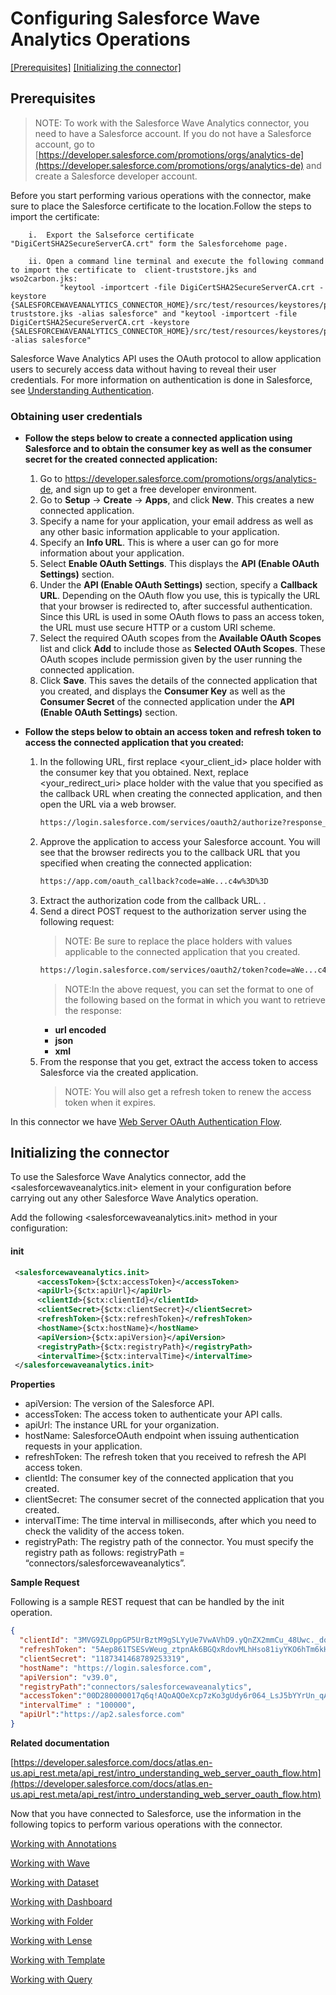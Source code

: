 # Configuring Salesforce Wave Analytics Operations

[[Prerequisites]](#Prerequisites) [[Initializing the connector]](#initializing-the-connector)

## Prerequisites

> NOTE: To work with the Salesforce Wave Analytics connector, you need to have a Salesforce account. If you do not have a Salesforce account, go to [https://developer.salesforce.com/promotions/orgs/analytics-de](https://developer.salesforce.com/promotions/orgs/analytics-de) and create a Salesforce developer account.

Before you start performing various operations with the connector, make sure to place the Salesforce certificate to the location.Follow the steps to import the certificate:
   
        i.  Export the Salseforce certificate "DigiCertSHA2SecureServerCA.crt" form the Salesforcehome page.
           
        ii. Open a command line terminal and execute the following command to import the certificate to  client-truststore.jks and wso2carbon.jks:
               "keytool -importcert -file DigiCertSHA2SecureServerCA.crt -keystore {SALESFORCEWAVEANALYTICS_CONNECTOR_HOME}/src/test/resources/keystores/products/client-truststore.jks -alias salesforce" and "keytool -importcert -file DigiCertSHA2SecureServerCA.crt -keystore {SALESFORCEWAVEANALYTICS_CONNECTOR_HOME}/src/test/resources/keystores/products/wso2carbon.jks -alias salesforce"
           

Salesforce Wave Analytics API uses the OAuth protocol to allow application users to securely access data without having to reveal their user credentials.  For more information on authentication is done in Salesforce, see [Understanding Authentication](https://developer.salesforce.com/docs/atlas.en-us.api_rest.meta/api_rest/intro_understanding_authentication.htm).

### Obtaining user credentials

* **Follow the steps below to create a connected application using Salesforce and to obtain the consumer key as well as the consumer secret for the created connected application:**

    1. Go to https://developer.salesforce.com/promotions/orgs/analytics-de, and sign up to get a free developer environment. 
    2. Go to **Setup** -> **Create** -> **Apps**, and click **New**. This creates a new connected application.
    3. Specify a name for your application, your email address as well as any other basic information applicable to your application.
    4. Specify an **Info URL**. This is where a user can go for more information about your application.
    5. Select **Enable OAuth Settings**. This displays the **API (Enable OAuth Settings)** section.
    6. Under the **API (Enable OAuth Settings)** section, specify a **Callback URL**. Depending on the OAuth flow you use, this is typically the URL that your browser is redirected to, after successful authentication. Since this URL is used in some OAuth flows to pass an access token, the URL must use secure HTTP or a custom URI scheme.
    7. Select the required OAuth scopes from the **Available OAuth Scopes** list and click **Add** to include those as **Selected OAuth Scopes**. These OAuth scopes include permission given by the user running the connected application.
    8. Click **Save**. This saves the details of the connected application that you created, and displays the **Consumer Key** as well as the **Consumer Secret** of the connected application under the **API (Enable OAuth Settings)** section.
    
* **Follow the steps below to obtain an access token and refresh token to access the connected application that you created:**

    1. In the following URL, first replace <your_client_id> place holder with the consumer key that you obtained. Next, replace <your_redirect_uri> place holder with the value that you specified as the callback URL when creating the connected application, and then open the URL via a web browser. 
        ```xml
        https://login.salesforce.com/services/oauth2/authorize?response_type=code&client_id=<your_client_id>&redirect_uri=<your_redirect_uri>
        ```
    2. Approve the application to access your Salesforce account. You will see that the browser redirects you to the callback URL that you specified when creating the connected application:
       ```xml
       https://app.com/oauth_callback?code=aWe...c4w%3D%3D
       ```
    3. Extract the authorization code from the callback URL.
.
    4. Send a direct POST request to the authorization server using the following request: 
        > NOTE: Be sure to replace the place holders with values applicable to the connected application that you created.
        ```xml
        https://login.salesforce.com/services/oauth2/token?code=aWe...c4w==&grant_type=authorization_code&client_id=<your_client_id>&client_secret=<your_client_secret>&redirect_uri=<your_redirect_uri>&format=json
        ```
        > NOTE:In the above request, you can set the format to one of the following based on the format in which you want to retrieve the response:
        * **url encoded**
        * **json**
        * **xml**
    5. From the response that you get, extract the access token to access Salesforce via the created application. 
       > NOTE: You will also get a refresh token to renew the access token when it expires.


In this connector we have  [Web Server OAuth Authentication Flow](#init).

## Initializing the connector

To use the Salesforce Wave Analytics connector, add the <salesforcewaveanalytics.init> element in your configuration before carrying out any other Salesforce Wave Analytics operation.

Add the following <salesforcewaveanalytics.init> method in your configuration:
 
#### init
```xml
 <salesforcewaveanalytics.init>
      <accessToken>{$ctx:accessToken}</accessToken>
      <apiUrl>{$ctx:apiUrl}</apiUrl>
      <clientId>{$ctx:clientId}</clientId>
      <clientSecret>{$ctx:clientSecret}</clientSecret>
      <refreshToken>{$ctx:refreshToken}</refreshToken>
      <hostName>{$ctx:hostName}</hostName>
      <apiVersion>{$ctx:apiVersion}</apiVersion>
      <registryPath>{$ctx:registryPath}</registryPath>
      <intervalTime>{$ctx:intervalTime}</intervalTime>
 </salesforcewaveanalytics.init>
```
**Properties** 
* apiVersion:  The version of the Salesforce API. 
* accessToken:  The access token to authenticate your API calls.
* apiUrl:  The instance URL for your organization.
* hostName:  SalesforceOAuth endpoint when issuing authentication requests in your application.
* refreshToken:  The refresh token that you received to refresh the API access token.
* clientId:  The consumer key of the connected application that you created.
* clientSecret:  The consumer secret of the connected application that you created.
* intervalTime:  The time interval in milliseconds, after which you need to check the validity of the access token.
* registryPath:  The registry path of the connector. You must specify the registry path as follows: registryPath = “connectors/salesforcewaveanalytics”.

**Sample Request**

Following is a sample REST request that can be handled by the init operation.

```json
{
  "clientId": "3MVG9ZL0ppGP5UrBztM9gSLYyUe7VwAVhD9.yQnZX2mmCu_48Uwc._doxrBTgY4jqmOSDhxRAiUBf8gCr2mk7",
  "refreshToken": "5Aep861TSESvWeug_ztpnAk6BGQxRdovMLhHso81iyYKO6hTm6kHoL4.YfwIi9cHLwga.pPTsTuJlmKjo05x.o.",
  "clientSecret": "1187341468789253319",
  "hostName": "https://login.salesforce.com",
  "apiVersion": "v39.0",
  "registryPath":"connectors/salesforcewaveanalytics",
  "accessToken":"00D280000017q6q!AQoAQOeXcp7zKo3gUdy6r064_LsJ5bYYrUn_qAZG9TtKFLPfUMRxiato.E162_2XAtCTZLFQTbNk2Rz6Zm_juSakFE_aaBPp",
  "intervalTime" : "100000",
  "apiUrl":"https://ap2.salesforce.com"
}
```

**Related  documentation**

[https://developer.salesforce.com/docs/atlas.en-us.api_rest.meta/api_rest/intro_understanding_web_server_oauth_flow.htm](https://developer.salesforce.com/docs/atlas.en-us.api_rest.meta/api_rest/intro_understanding_web_server_oauth_flow.htm)



Now that you have connected to Salesforce, use the information in the following topics to perform various operations with the connector.

[Working with Annotations](annotations.md)

[Working with Wave](wave.md)

[Working with Dataset](datasets.md)

[Working with Dashboard](dashboard.md)

[Working with Folder](folder.md)

[Working with Lense](lense.md)

[Working with Template](template.md)

[Working with Query](query.md)
